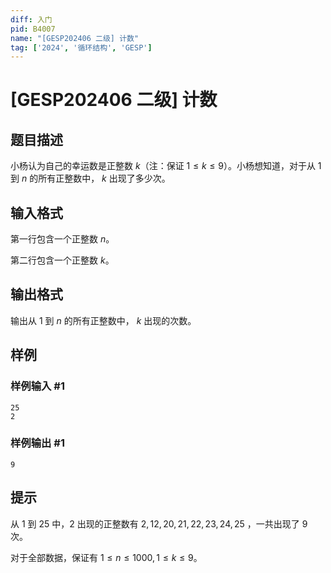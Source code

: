 ```yaml
---
diff: 入门
pid: B4007
name: "[GESP202406 二级] 计数"
tag: ['2024', '循环结构', 'GESP']
---
```

# [GESP202406 二级] 计数
## 题目描述

小杨认为自己的幸运数是正整数 $k$（注：保证 $1 \le k\le 9$）。小杨想知道，对于从 $1$ 到 $n$ 的所有正整数中， $k$ 出现了多少次。
## 输入格式

第一行包含一个正整数 $n$。

第二行包含一个正整数 $k$。
## 输出格式

输出从 $1$ 到 $n$ 的所有正整数中， $k$ 出现的次数。
## 样例

### 样例输入 #1
```
25
2
```
### 样例输出 #1
```
9
```
## 提示

从 $1$ 到 $25$ 中，$2$ 出现的正整数有 $2,12,20,21,22,23,24,25$ ，一共出现了 $9$ 次。

对于全部数据，保证有 $1 \le n\le 1000,1 \le k\le 9$。
